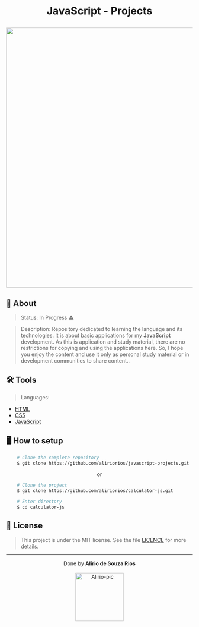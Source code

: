 <!-- HEADER -->
<h1 align="center">
    <p>JavaScript - Projects</p> <!-- title -->
    <img src="https://media.discordapp.net/attachments/958785083630841856/959080254343905280/1_L_QoAG863l8QvqxpNyBiqw.gif" width="700px"> <!-- gif -->
</h1>

<!-- INFO -->
<h2>📝 About</h2>

> Status: In Progress ⚠️ <!-- Completed ✅ or In Progress ⚠️ -->

> Description: Repository dedicated to learning the language and its technologies. It is about basic applications for my **JavaScript** development. As this is application and study material, there are no restrictions for copying and using the applications here. So, I hope you enjoy the content and use it only as personal study material or in development communities to share content.. <!-- Resume+icon **strong** --> 

<!-- TOOLS -->
<h2>🛠️ Tools</h2> <!-- Language + documentation link -->

> Languages:

- [HTML](https://developer.mozilla.org/pt-BR/docs/Web/HTML)
- [CSS](https://developer.mozilla.org/en-US/docs/Web/CSS)
- [JavaScript](https://www.ecma-international.org)

<!-- SETUP -->
<h2>🖥️ How to setup</h2>

```bash
    # Clone the complete repository
    $ git clone https://github.com/aliriorios/javascript-projects.git
```

<p align="center">or</p>

```bash
    # Clone the project
    $ git clone https://github.com/aliriorios/calculator-js.git
```

```bash
    # Enter directory
    $ cd calculator-js
```

<!-- LICENSE -->
<h2>🧾 License</h2>

> This project is under the MIT license. See the file <a href="https://github.com/aliriorios/javascript-projects/blob/main/LICENSE">LICENCE</a> for more details.

<hr>

<!-- DONE BY -->
<p align="center">Done by <strong>Alírio de Souza Rios</strong><br><br>
<img alt="Alirio-pic" height="130" src="https://media.discordapp.net/attachments/958760766931075114/958785341442097152/avatar.png">
</p>
